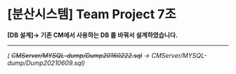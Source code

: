 # [분산시스템] Team Project 7조
**[DB 설계]-> 기존 CM에서 사용하는 DB 를 바꿔서 설계하였습니다.**

---
*( ~~CMServer/MYSQL-dump/Dump20160222.sql~~ -> CMServer/MYSQL-dump/Dump20210609.sql)*
